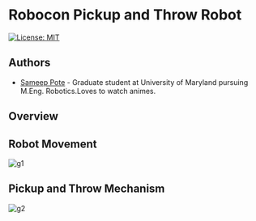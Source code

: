 # Robocon Pickup and Throw Robot
[![License: MIT](https://img.shields.io/badge/License-MIT-yellow.svg)](https://opensource.org/licenses/MIT)
## Authors
- [Sameep Pote](https://github.com/Sameep2808) - Graduate student at University of Maryland pursuing M.Eng. Robotics.Loves to watch animes.

## Overview

## Robot Movement
![g1](https://github.com/Sameep2808/Robocon-Pick-Up-and-Throw-Robot/blob/main/gif/g1.gif)

## Pickup and Throw Mechanism
![g2](https://github.com/Sameep2808/Robocon-Pick-Up-and-Throw-Robot/blob/main/gif/2.gif)



